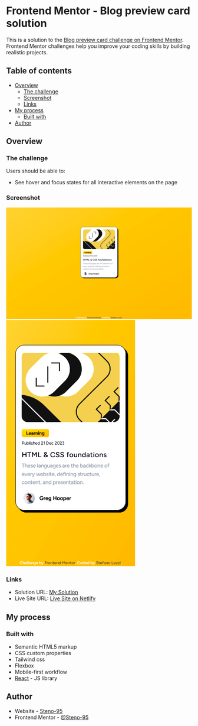 # Frontend Mentor - Blog preview card solution

This is a solution to the [Blog preview card challenge on Frontend Mentor](https://www.frontendmentor.io/challenges/blog-preview-card-ckPaj01IcS). Frontend Mentor challenges help you improve your coding skills by building realistic projects.

## Table of contents

- [Overview](#overview)
  - [The challenge](#the-challenge)
  - [Screenshot](#screenshot)
  - [Links](#links)
- [My process](#my-process)
  - [Built with](#built-with)
- [Author](#author)

## Overview

### The challenge

Users should be able to:

- See hover and focus states for all interactive elements on the page

### Screenshot

![Desktop Preview](./public/images/Screenshot%20Desktop%20Frontend%20Mentor%20Blog%20preview%20card.png)
![Mobile Preview](./public/images/Screenshot%20Mobile%20Frontend%20Mentor%20Blog%20preview%20card.png)

### Links

- Solution URL: [My Solution](https://github.com/Steno-95/blog-preview-card)
- Live Site URL: [Live Site on Netlify](blog-preview-card-f-m.netlify.app)

## My process

### Built with

- Semantic HTML5 markup
- CSS custom properties
- Tailwind css
- Flexbox
- Mobile-first workflow
- [React](https://reactjs.org/) - JS library

## Author

- Website - [Steno-95](https://github.com/Steno-95)
- Frontend Mentor - [@Steno-95](https://www.frontendmentor.io/profile/Steno-95)
